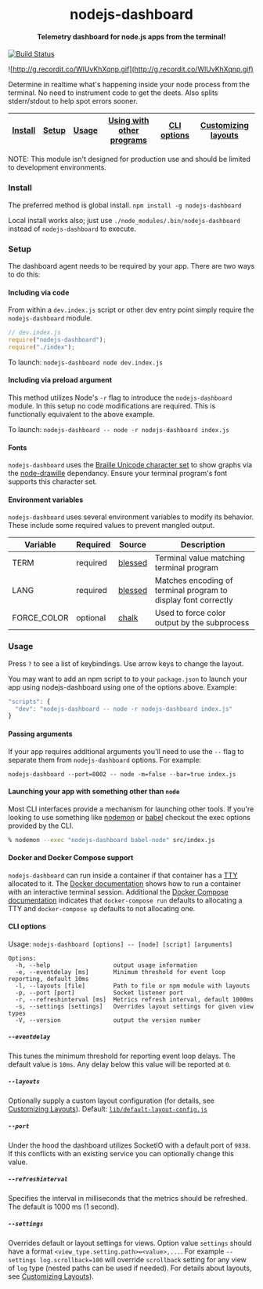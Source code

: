 <h1 align="center">nodejs-dashboard</h1>

<h4 align="center">
  Telemetry dashboard for node.js apps from the terminal!
</h4>

[![Build Status](https://travis-ci.com/FormidableLabs/nodejs-dashboard.svg?branch=master)](https://travis-ci.com/FormidableLabs/nodejs-dashboard)

![http://g.recordit.co/WlUvKhXqnp.gif](http://g.recordit.co/WlUvKhXqnp.gif)

Determine in realtime what's happening inside your node process from the terminal. No need to instrument code to get the deets. Also splits stderr/stdout to help spot errors sooner.

[Install](#install) | [Setup](#setup) | [Usage](#usage) | [Using with other programs](#launching-your-app-with-something-other-than-node) | [CLI options](#cli-options) | [Customizing layouts](#customizing-layouts)
---------------|---------------------|-----------------|-----------------|------------------------------------------|----------------------

NOTE: This module isn't designed for production use and should be limited to development environments.

### Install

The preferred method is global install.  `npm install -g nodejs-dashboard`

Local install works also; just use `./node_modules/.bin/nodejs-dashboard` instead of `nodejs-dashboard` to execute.

### Setup

The dashboard agent needs to be required by your app. There are two ways to do this:

#### Including via code

From within a `dev.index.js` script or other dev entry point simply require the `nodejs-dashboard` module.

```js
// dev.index.js
require("nodejs-dashboard");
require("./index");
```

To launch: `nodejs-dashboard node dev.index.js`

#### Including via preload argument

This method utilizes Node's `-r` flag to introduce the `nodejs-dashboard` module. In this setup no code modifications are required. This is functionally equivalent to the above example.

To launch: `nodejs-dashboard -- node -r nodejs-dashboard index.js`

#### Fonts

`nodejs-dashboard` uses the [Braille Unicode character set](https://en.wikipedia.org/wiki/Braille_Patterns#Chart) to show graphs via the [node-drawille](https://github.com/madbence/node-drawille) dependancy. Ensure your terminal program\'s font supports this character set.

#### Environment variables

`nodejs-dashboard` uses several environment variables to modify its behavior. These include some required values to prevent mangled output.

Variable | Required | Source | Description |
--- | --- | --- | --- |
TERM | required | [blessed](https://github.com/chjj/blessed) | Terminal value matching terminal program |
LANG | required | [blessed](https://github.com/chjj/blessed) | Matches encoding of terminal program to display font correctly |
FORCE_COLOR | optional | [chalk](https://github.com/chalk/chalk) | Used to force color output by the subprocess |

### Usage

Press `?` to see a list of keybindings. Use arrow keys to change the layout.

You may want to add an npm script to to your `package.json` to launch your app using nodejs-dashboard using one of the options above. Example:

```js
"scripts": {
  "dev": "nodejs-dashboard -- node -r nodejs-dashboard index.js"
}
```

#### Passing arguments

If your app requires additional arguments you'll need to use the `--` flag to separate them from `nodejs-dashboard` options. For example:

`nodejs-dashboard --port=8002 -- node -m=false --bar=true index.js`

#### Launching your app with something other than `node`

Most CLI interfaces provide a mechanism for launching other tools. If you're looking to use something like [nodemon](https://github.com/remy/nodemon) or [babel](https://github.com/babel/babel/tree/master/packages/babel-cli) checkout the exec options provided by the CLI.

```bash
% nodemon --exec "nodejs-dashboard babel-node" src/index.js
```

#### Docker and Docker Compose support

`nodejs-dashboard` can run inside a container if that container has a [TTY](https://en.wikipedia.org/wiki/Pseudoterminal) allocated to it. The [Docker documentation](https://docs.docker.com/engine/reference/run/#foreground) shows how to run a container with an interactive terminal session. Additional the [Docker Compose documentation](https://docs.docker.com/compose/reference/run/) indicates that `docker-compose run` defaults to allocating a TTY and `docker-compose up` defaults to not allocating one.

#### CLI options

Usage: `nodejs-dashboard [options] -- [node] [script] [arguments]`

```
Options:
  -h, --help                  output usage information
  -e, --eventdelay [ms]       Minimum threshold for event loop reporting, default 10ms
  -l, --layouts [file]        Path to file or npm module with layouts
  -p, --port [port]           Socket listener port
  -r, --refreshinterval [ms]  Metrics refresh interval, default 1000ms
  -s, --settings [settings]   Overrides layout settings for given view types           
  -V, --version               output the version number
```

##### `--eventdelay`
This tunes the minimum threshold for reporting event loop delays. The default value is `10ms`. Any delay below this value will be reported at `0`.

##### `--layouts`
Optionally supply a custom layout configuration (for details, see [Customizing Layouts](/LAYOUTS.md)). Default: [`lib/default-layout-config.js`](./lib/default-layout-config.js)

##### `--port`
Under the hood the dashboard utilizes SocketIO with a default port of `9838`. If this conflicts with an existing service you can optionally change this value.

##### `--refreshinterval`
Specifies the interval in milliseconds that the metrics should be refreshed. The default is 1000 ms (1 second).

##### `--settings`
Overrides default or layout settings for views. Option value `settings` should have a format `<view_type.setting.path>=<value>,...`. For example `--settings log.scrollback=100` will override `scrollback` setting for any view of `log` type (nested paths can be used if needed). For details about layouts, see [Customizing Layouts](/LAYOUTS.md)).